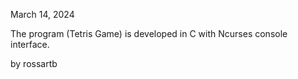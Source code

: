 March 14, 2024 

The program (Tetris Game) is developed in C with  Ncurses console interface.

by rossartb
